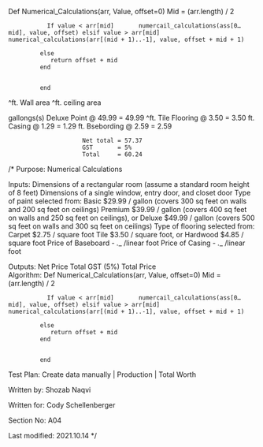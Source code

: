 Def Numerical_Calculations(arr, Value, offset=0)
               Mid = (arr.length) / 2
               
               If value < arr[mid]       numercail_calculations(ass[0…mid], value, offset) elsif value > arr[mid] numerical_calculations(arr[(mid + 1)..-1], value, offset + mid + 1)

             else
                return offset + mid
             end


             end

^ft. Wall area 
^ft. ceiling area

gallongs(s) Deluxe Point   @ 49.99 = 49.99
^ft.        Tile Flooring  @ 3.50  = 3.50
 ft.        Casing         @ 1.29  = 1.29
 ft.        Bsebording     @ 2.59  = 2.59
 
                         Net total = 57.37
                         GST       = 5%
                         Total     = 60.24

/*
Purpose:        Numerical Calculations

Inputs: Dimensions of a rectangular room (assume a standard room height of 8 feet)
        Dimensions of a single window, entry door, and closet door
        Type of paint selected from: 
        Basic $29.99 / gallon (covers 300 sq feet on walls and 200 sq feet on ceilings)
        Premium $39.99 / gallon (covers 400 sq feet on walls and 250 sq feet on ceilings), or
        Deluxe $49.99 / gallon (covers 500 sq feet on walls and 300 sq feet on ceilings)
        Type of flooring	selected from:
        Carpet $2.75 / square foot
        Tile $3.50 / square foot, or
        Hardwood $4.85 / square foot 
        Price of Baseboard - _.__ /linear foot
        Price of Casing - _.__ /linear foot

Outputs:       Net Price
               Total GST (5%)
               Total Price  
Algorithm:   Def Numerical_Calculations(arr, Value, offset=0)
               Mid = (arr.length) / 2
               
               If value < arr[mid]       numercail_calculations(ass[0…mid], value, offset) elsif value > arr[mid] numerical_calculations(arr[(mid + 1)..-1], value, offset + mid + 1)

             else
                return offset + mid
             end


             end

Test Plan:
                Create data manually |	Production  |  Total Worth


Written by:     Shozab Naqvi

Written for:    Cody Schellenberger

Section No:     A04

Last modified:  2021.10.14
*/



